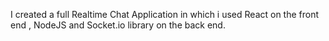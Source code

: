 
I created a full Realtime Chat Application in which i used React on the front end ,  NodeJS and  Socket.io library on the back end.

